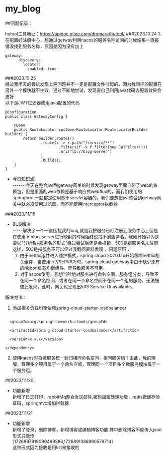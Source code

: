 # my_blog


##问题记录：

hutool工具地址：https://apidoc.gitee.com/dromara/hutool/
###2023.10.24
1.在配置好注册中心，想通过getway利用nacos的服务名称访问的时候结果一直报错没找到服务名称，原因是因为没有加上  
```
gateway:
      discovery:
        locator:
          enabled: true
```
###2023.10.25  
经过我半天的尝试发现上溯问题并不一定是配置文件引起的，因为我同样的配置在另外一个模块就不生效，通过不断地尝试，发现要自己利用java代码去配置效果会更好  
以下是JWT过滤器使用java配置的代码
```aidl
@Configuration
public class GatewayConfig {

    @Bean
    public RouteLocator customerRouteLocator(RouteLocatorBuilder builder) {
        return builder.routes()
                .route(r -> r.path("/service/**")
                        .filters(f -> f.filter(new JWTFilter()))
                        .uri("lb://blog-server")
                )
                .build();
    }
}
```
- 今日知识点:  
  ------ 今天在整合jwt到getway网关的时候发现getway里面自带了web的依赖包，但是里面的web依赖是基于响应式webflux的，而我们使用的springboot一般都是使用基于servlet容器的。我们要想把jwt整合到getway网关中就必须使用过滤器，而不能使用interceptor拦截器。
  
###2023/11/15  
- BUG解决  
-----解决了一个一直困扰我的bug,就是我把服务已经注册到服务中心上但是在使用lb:blog-server进行映射的时候始终说找不到服务名，我刚开始以为是要以"分组名+服务名的形式"经过尝试后还是会报错，500是报服务名未注册这样，503是指服务不可以经过我翻阅资料发现：  问题原因：
  1. 由于netflix组件进入维护模式，spring cloud 2020.0.x开始移除netflix相关组件，当使用lb://SERVICE时，spring cloud gateway中由于缺少原有的ribbon负载均衡组件，而导致服务不可用。
  2. 对于nacos使用，我想当然地对服务进行命名空间，服务组分类，导致不在同一个命名空间，或者在同一个命名空间不在同一个组的服务，无法被彼此发现，此时，网关也呈现出503 Service Unavailable。

解决方法：
1. 添加相关负载均衡依赖spring-cloud-starter-loadbalancer
```<dependency>

  <groupId>org.springframework.cloud</groupId>

  <artifactId>spring-cloud-starter-loadbalancer</artifactId>

  <version>x.x.x</version>  

</dependency>  
```
2. 使用nacos时将微服务统一划归相同命名空间，相同服务组！由此，我的理解，管理多个项目属于一个命名空间，管理同一个项目多个微服务模块属于一个服务组。

##2023/11/20
- 功能新增  
新增了日志打印，rabbitMq整合发送邮件,密码加密处理功能，redis做缓存验证码，springmvc增加拦截器

##2023/11/21
- 功能新增  
新增了登录，删除博客，新增博客或编辑博客功能 其中删除博客不能传入json形式只能传:  
  [1726897919090499586,1726891386990579714]  
  这种形式因为接收是用list来接收的